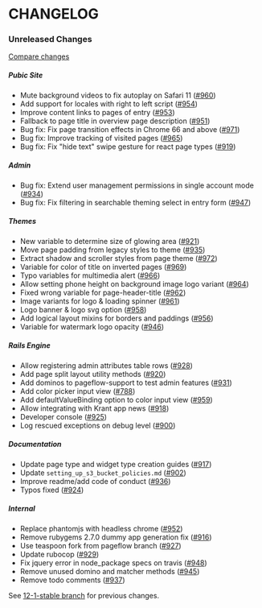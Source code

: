 # CHANGELOG

### Unreleased Changes

[Compare changes](https://github.com/codevise/pageflow/compare/12-1-stable...master)

##### Pubic Site

- Mute background videos to fix autoplay on Safari 11
  ([#960](https://github.com/codevise/pageflow/pull/960))
- Add support for locales with right to left script
  ([#954](https://github.com/codevise/pageflow/pull/954))
- Improve content links to pages of entry
  ([#953](https://github.com/codevise/pageflow/pull/953))
- Fallback to page title in overview page description
  ([#951](https://github.com/codevise/pageflow/pull/951))
- Bug fix: Fix page transition effects in Chrome 66 and above
  ([#971](https://github.com/codevise/pageflow/pull/971))
- Bug fix: Improve tracking of visited pages
  ([#965](https://github.com/codevise/pageflow/pull/965))
- Bug fix: Fix "hide text" swipe gesture for react page types
  ([#919](https://github.com/codevise/pageflow/pull/919))

##### Admin

- Bug fix: Extend user management permissions in single account mode
  ([#934](https://github.com/codevise/pageflow/pull/934))
- Bug fix: Fix filtering in searchable theming select in entry form
  ([#947](https://github.com/codevise/pageflow/pull/947))

##### Themes

- New variable to determine size of glowing area
  ([#921](https://github.com/codevise/pageflow/pull/921))
- Move page padding from legacy styles to theme
  ([#935](https://github.com/codevise/pageflow/pull/935))
- Extract shadow and scroller styles from page theme
  ([#972](https://github.com/codevise/pageflow/pull/972))
- Variable for color of title on inverted pages
  ([#969](https://github.com/codevise/pageflow/pull/969))
- Typo variables for multimedia alert
  ([#966](https://github.com/codevise/pageflow/pull/966))
- Allow setting phone height on background image logo variant
  ([#964](https://github.com/codevise/pageflow/pull/964))
- Fixed wrong variable for page-header-title
  ([#962](https://github.com/codevise/pageflow/pull/962))
- Image variants for logo & loading spinner
  ([#961](https://github.com/codevise/pageflow/pull/961))
- Logo banner & logo svg option
  ([#958](https://github.com/codevise/pageflow/pull/958))
- Add logical layout mixins for borders and paddings
  ([#956](https://github.com/codevise/pageflow/pull/956))
- Variable for watermark logo opacity
  ([#946](https://github.com/codevise/pageflow/pull/946))

##### Rails Engine

- Allow registering admin attributes table rows
  ([#928](https://github.com/codevise/pageflow/pull/928))
- Add page split layout utility methods
  ([#920](https://github.com/codevise/pageflow/pull/920))
- Add dominos to pageflow-support to test admin features
  ([#931](https://github.com/codevise/pageflow/pull/931))
- Add color picker input view
  ([#788](https://github.com/codevise/pageflow/pull/788))
- Add defaultValueBinding option to color input view
  ([#959](https://github.com/codevise/pageflow/pull/959))
- Allow integrating with Krant app news
  ([#918](https://github.com/codevise/pageflow/pull/918))
- Developer console
  ([#925](https://github.com/codevise/pageflow/pull/925))
- Log rescued exceptions on debug level
  ([#900](https://github.com/codevise/pageflow/pull/900))

##### Documentation

- Update page type and widget type creation guides
  ([#917](https://github.com/codevise/pageflow/pull/917))
- Update `setting_up_s3_bucket_policies.md`
  ([#902](https://github.com/codevise/pageflow/pull/902))
- Improve readme/add code of conduct
  ([#936](https://github.com/codevise/pageflow/pull/936))
- Typos fixed
  ([#924](https://github.com/codevise/pageflow/pull/924))

##### Internal

- Replace phantomjs with headless chrome
  ([#952](https://github.com/codevise/pageflow/pull/952))
- Remove rubygems 2.7.0 dummy app generation fix
  ([#916](https://github.com/codevise/pageflow/pull/916))
- Use teaspoon fork from pageflow branch
  ([#927](https://github.com/codevise/pageflow/pull/927))
- Update rubocop
  ([#929](https://github.com/codevise/pageflow/pull/929))
- Fix jquery error in node_package specs on travis
  ([#948](https://github.com/codevise/pageflow/pull/948))
- Remove unused domino and matcher methods
  ([#945](https://github.com/codevise/pageflow/pull/945))
- Remove todo comments
  ([#937](https://github.com/codevise/pageflow/pull/937))

See
[12-1-stable branch](https://github.com/codevise/pageflow/blob/12-1-stable/CHANGELOG.md)
for previous changes.

